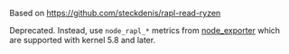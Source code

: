 Based on https://github.com/steckdenis/rapl-read-ryzen

Deprecated. Instead, use `node_rapl_*` metrics from [node_exporter](https://github.com/prometheus/node_exporter) which are supported with kernel 5.8 and later.
